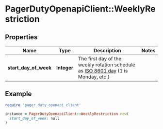 # PagerDutyOpenapiClient::WeeklyRestriction

## Properties

| Name | Type | Description | Notes |
| ---- | ---- | ----------- | ----- |
| **start_day_of_week** | **Integer** | The first day of the weekly rotation schedule as [ISO 8601 day](https://en.wikipedia.org/wiki/ISO_week_date) (1 is Monday, etc.) |  |

## Example

```ruby
require 'pager_duty_openapi_client'

instance = PagerDutyOpenapiClient::WeeklyRestriction.new(
  start_day_of_week: null
)
```

